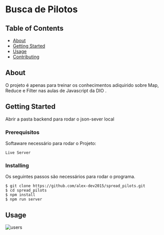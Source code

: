 # Busca de Pilotos

## Table of Contents

- [About](#about)
- [Getting Started](#getting_started)
- [Usage](#usage)
- [Contributing](../CONTRIBUTING.md)

## About <a name = "about"></a>

O projeto é apenas para treinar os conhecimentos adiquirido sobre Map, Reduce e Filter nas aulas de Javascript da DIO .

## Getting Started <a name = "getting_started"></a>

Abrir a pasta backend para rodar o json-sever local

### Prerequisitos

Softaware necessário para rodar o Projeto:

```
Live Server

```

### Installing

Os seguintes passos são necessários para rodar o programa.


```
$ git clone https://github.com/alex-dev2015/spread_pilots.git
$ cd spread_pilots
$ npm install
$ npm run server
```

## Usage <a name = "usage"></a>

![users]()
